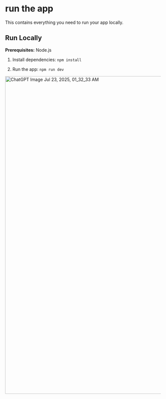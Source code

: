 # run the app

This contains everything you need to run your app locally.

## Run Locally

**Prerequisites:**  Node.js


1. Install dependencies:
   `npm install`


2. Run the app:
   `npm run dev`






<img width="1024" height="1024" alt="ChatGPT Image Jul 23, 2025, 01_32_33 AM" src="https://github.com/user-attachments/assets/4b91221b-0087-4b41-a43e-daf1010d22b2" />
